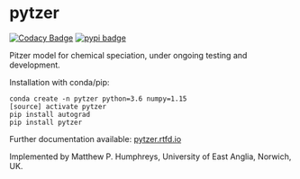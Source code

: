 # pytzer

[![Codacy Badge](https://api.codacy.com/project/badge/Grade/2e98427c04a64c8fbc2dbf785a6a383a)](https://app.codacy.com/app/mvdh7/pytzer?utm_source=github.com&utm_medium=referral&utm_content=mvdh7/pytzer&utm_campaign=Badge_Grade_Dashboard)
[![pypi badge](https://img.shields.io/pypi/v/pytzer.svg?style=popout)](https://pypi.org/project/pytzer/)

Pitzer model for chemical speciation, under ongoing testing and development.

Installation with conda/pip:

```
conda create -n pytzer python=3.6 numpy=1.15
[source] activate pytzer
pip install autograd
pip install pytzer
```

Further documentation available: [pytzer.rtfd.io](https://pytzer.readthedocs.io/en/latest/)

Implemented by Matthew P. Humphreys, University of East Anglia, Norwich, UK.
